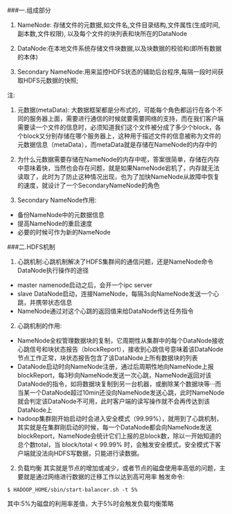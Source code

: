 ###一.组成部分

1. NameNode: 存储文件的元数据,如文件名,文件目录结构,文件属性(生成时间,副本数,文件权限),
以及每个文件的块列表和块所在的DataNode

2. DataNode:在本地文件系统存储文件块数据,以及块数据的校验和(即所有数据的本体)

3. Secondary NameNode:用来监控HDFS状态的辅助后台程序,每隔一段时间获取HDFS元数据的快照;

注: 
1. 元数据(metaData):
大数据框架都是分布式的，可能每个角色都运行在各个不同的服务器上面，需要进行通信的时候就要需要网络的支持，而在我们客户端需要读一个文件的信息时，必须知道我们这个文件被分成了多少个block，各个block又分别存储在哪个服务器上，这种用于描述文件的信息被称为文件的元数据信息（metaData），而metaData就是存储在NameNode的内存中的

2. 为什么元数据需要存储在NameNode的内存中呢，答案很简单，存储在内存中意味着快，当然也会存在问题，就是如果NameNode宕机了，内存就无法读取了，此时为了防止这种情况出现，也为了加快NameNode从故障中恢复的速度，就设计了一个SecondaryNameNode的角色
   
3. Secondary NameNode作用:
- 备份NameNode中的元数据信息
- 提高NameNode的重启速度
- 必要的时候可作为新的NameNode

###二.HDFS机制
1. 心跳机制:心跳机制解决了HDFS集群间的通信问题，还是NameNode命令DataNode执行操作的途径

- master namenode启动之后，会开一个ipc server
- slave DataNode启动，连接NameNode，每隔3s向NameNode发送一个心跳，并携带状态信息
- NameNode通过对这个心跳的返回值来给DataNode传达任务指令

2. 心跳机制的作用:
- NameNode全权管理数据块的复制，它周期性从集群中的每个DataNode接收心跳信号和块状态报告（blockReport），接收到心跳信号意味着该DataNode节点工作正常，块状态报告包含了该DataNode上所有数据块的列表
- DataNode启动时向NameNode注册，通过后周期性地向NameNode上报blockReport，每3秒向NameNode发送一次心跳，NameNode返回对该DataNode的指令，如将数据块复制到另一台机器，或删除某个数据块等···而当某一个DataNode超过10min还没向NameNode发送心跳，此时NameNode就会判定该DataNode不可用，此时客户端的读写操作就不会再传达到该DataNode上
- hadoop集群刚开始启动时会进入安全模式（99.99%），就用到了心跳机制，其实就是在集群刚启动的时候，每一个DataNode都会向NameNode发送blockReport，NameNode会统计它们上报的总block数，除以一开始知道的总个数total，当 block/total < 99.99% 时，会触发安全模式，安全模式下客户端就没法向HDFS写数据，只能进行读数据。

2. 负载均衡
其实就是节点的增加或减少，或者节点的磁盘使用率高低的问题，主要就是通过网络进行数据的迁移工作以达到高可用率
触发命令:
```
$ HADOOP_HOME/sbin/start-balancer.sh -t 5%
```
其中:5%为磁盘的利用率差值，大于5%时会触发负载均衡策略